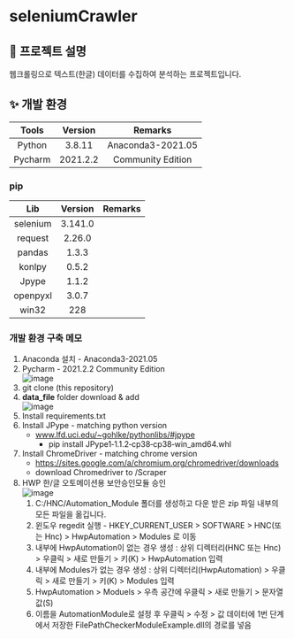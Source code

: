 # seleniumCrawler

## :page_with_curl: 프로젝트 설명
 웹크롤링으로 텍스트(한글) 데이터를 수집하여 분석하는 프로젝트입니다.

## :sparkles: 개발 환경
| Tools | Version | Remarks |
| :------------: | :------------:| :------------:|
| Python | 3.8.11 | Anaconda3-2021.05 |
| Pycharm  | 2021.2.2 | Community Edition |

### pip
| Lib | Version | Remarks |
| :------------: | :------------:| :------------:|
| selenium | 3.141.0 |  |
| request | 2.26.0 |  |
| pandas | 1.3.3 | |
| konlpy | 0.5.2 | |
| Jpype | 1.1.2 | |
| openpyxl | 3.0.7 | |
| win32 | 228 | |




### 개발 환경 구축 메모

1. Anaconda 설치 - Anaconda3-2021.05
2. Pycharm - 2021.2.2 Community Edition<br>
 ![image](https://user-images.githubusercontent.com/46085058/135711889-ecdadfd6-9371-43e5-b9b5-19cb077344e8.png)
3. git clone (this repository)
4. **data_file** folder download & add<br>
 ![image](https://user-images.githubusercontent.com/46085058/135712523-80cd6e03-0af3-4167-8979-a62ed84578a2.png)
5. Install requirements.txt
6. Install JPype - matching python version 
   - www.lfd.uci.edu/~gohlke/pythonlibs/#jpype 
     - pip install JPype1‑1.1.2‑cp38‑cp38‑win_amd64.whl
7. Install ChromeDriver - matching chrome version
   - https://sites.google.com/a/chromium.org/chromedriver/downloads
   - download Chromedriver to /Scraper
8. HWP 한/글 오토메이션용 보안승인모듈 승인<br>
![image](https://user-images.githubusercontent.com/46085058/135719032-47fedd30-1035-4ac4-bf19-fea159e7b13c.png)
    1. C:/HNC/Automation_Module 폴더를 생성하고 다운 받은 zip 파일 내부의 모든 파일을 옮깁니다.
    2. 윈도우 regedit 실행 - HKEY_CURRENT_USER > SOFTWARE > HNC(또는 Hnc) > HwpAutomation > Modules 로 이동
    3. 내부에 HwpAutomation이 없는 경우 생성 : 상위 디렉터리(HNC 또는 Hnc) > 우클릭 > 새로 만들기 > 키(K) > HwpAutomation 입력
    4. 내부에 Modules가 없는 경우 생성 : 상위 디렉터리(HwpAutomation) > 우클릭 > 새로 만들기 > 키(K) > Modules 입력
    5. HwpAutomation > Moduels > 우측 공간에 우클릭 > 새로 만들기 > 문자열 값(S)
    6. 이름을 AutomationModule로 설정 후 우클릭 > 수정 > 값 데이터에 1번 단계에서 저장한 FilePathCheckerModuleExample.dll의 경로를 넣음 
